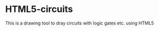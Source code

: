 
HTML5-circuits
==============

This is a drawing tool to dray circuits with logic gates etc. using HTML5
